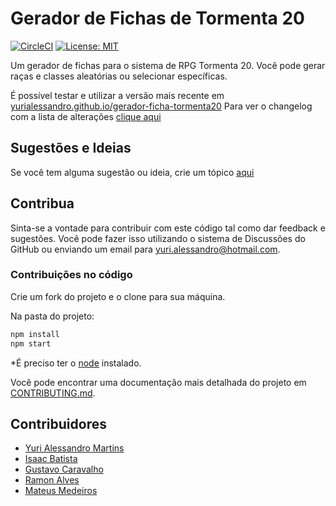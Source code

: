 # Gerador de Fichas de Tormenta 20

[![CircleCI](https://circleci.com/gh/YuriAlessandro/gerador-ficha-tormenta20/tree/main.svg?style=svg)](https://yurialessandro.github.io/gerador-ficha-tormenta20/)
[![License: MIT](https://img.shields.io/badge/License-MIT-yellow.svg)](https://opensource.org/licenses/MIT)

Um gerador de fichas para o sistema de RPG Tormenta 20.
Você pode gerar raças e classes aleatórias ou selecionar específicas.

É possível testar e utilizar a versão mais recente em [yurialessandro.github.io/gerador-ficha-tormenta20](https://yurialessandro.github.io/gerador-ficha-tormenta20/)
Para ver o changelog com a lista de alterações [clique aqui](https://yurialessandro.github.io/gerador-ficha-tormenta20/changelog)

## Sugestões e Ideias

Se você tem alguma sugestão ou ideia, crie um tópico [aqui](https://github.com/YuriAlessandro/gerador-ficha-tormenta20/discussions)

## Contribua

Sinta-se a vontade para contribuir com este código tal como dar feedback e sugestões. Você pode fazer isso utilizando o sistema de Discussões do GitHub ou enviando um email para yuri.alessandro@hotmail.com.

### Contribuições no código

Crie um fork do projeto e o clone para sua máquina.

Na pasta do projeto:

```bash
npm install
npm start
```

*É preciso ter o [node](https://nodejs.org/en/) instalado.

Você pode encontrar uma documentação mais detalhada do projeto em [CONTRIBUTING.md](https://github.com/YuriAlessandro/gerador-ficha-tormenta20/blob/main/CONTRIBUTING.md).

## Contribuidores

- [Yuri Alessandro Martins](https://github.com/YuriAlessandro)
- [Isaac Batista](https://github.com/isaacbatst)
- [Gustavo Caravalho](https://github.com/GustavoAC)
- [Ramon Alves](https://github.com/alvesramonz)
- [Mateus Medeiros](https://github.com/mateusmcordeiro)
